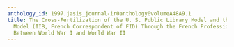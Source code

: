 ```yaml
---
anthology_id: 1997.jasis_journal-ir0anthology0volumeA48A9.1
title: The Cross-Fertilization of the U. S. Public Library Model and the French Documentation
  Model (IIB, French Correspondent of FID) Through the French Professional Associations
  Between World War I and World War II
---
```

